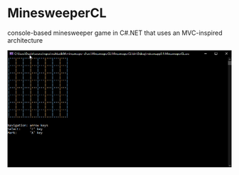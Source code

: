 # MinesweeperCL
console-based minesweeper game in C#.NET that uses an MVC-inspired architecture

![](minesweeper-cl-demo.gif)
